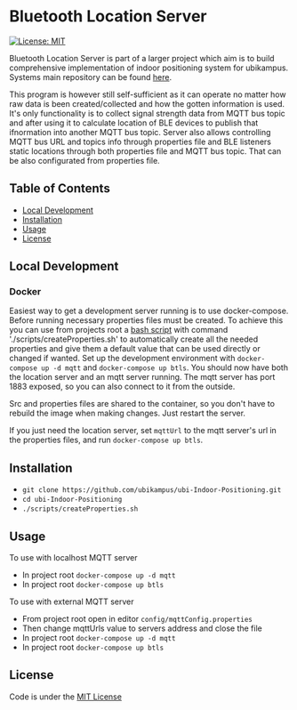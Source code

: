 # Bluetooth Location Server

[![License: MIT](https://img.shields.io/badge/License-MIT-green.svg)](https://opensource.org/licenses/MIT)

Bluetooth Location Server is part of a larger project which aim is to build comprehensive implementation of indoor positioning system for ubikampus. Systems main repository can be found [here](https://github.com/ubikampus/ubi-Indoor-Positioning).

This program is however still self-sufficient as it can operate no matter how raw data is been created/collected and how the gotten information is used. It's only functionality is to collect signal strength data from MQTT bus topic and after using it to calculate location of BLE devices to publish that ifnormation into another MQTT bus topic. Server also allows controlling MQTT bus URL and topics info through properties file and BLE listeners static locations through both properties file and MQTT bus topic. That can be also configurated from properties file. 

## Table of Contents <a name="table-of-contents"/>

*  [Local Development](#local-development)
*  [Installation](#installation)
*  [Usage](#usage)
*  [License](#license)

## Local Development

### Docker

Easiest way to get a development server running is to use docker-compose.
Before running necessary properties files must be created. 
To achieve this you can use from projects root a [bash script](https://github.com/ubikampus/Bluetooth-location-server/blob/master/scripts/createProperties.sh) with command './scripts/createProperties.sh' 
to automatically create all the needed properties and give them a default value that can be used directly or changed if wanted.
Set up the development environment with `docker-compose up -d mqtt` and `docker-compose up btls`.
You should now have both the location server and an mqtt server running.
The mqtt server has port 1883 exposed, so you can also connect to it from the outside.

Src and properties files are shared to the container, so you don't have to rebuild the image when making changes. Just restart the server.

If you just need the location server, set `mqttUrl` to the mqtt server's url in the properties files, and run `docker-compose up btls`.

## Installation

*  `git clone https://github.com/ubikampus/ubi-Indoor-Positioning.git`
*  `cd ubi-Indoor-Positioning`
*  `./scripts/createProperties.sh`

## Usage

To use with localhost MQTT server

*  In project root `docker-compose up -d mqtt`
*  In project root `docker-compose up btls`

To use with external MQTT server

*  From project root open in editor `config/mqttConfig.properties`
*  Then change mqttUrls value to servers address and close the file
*  In project root `docker-compose up -d mqtt`
*  In project root `docker-compose up btls`

## License

Code is under the [MIT License](https://github.com/ubikampus/Bluetooth-Location-Server/blob/master/LICENSE)



